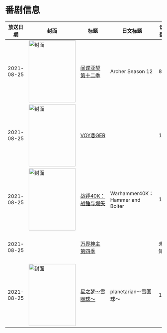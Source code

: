 # 番剧信息

|放送日期|封面|标题|日文标题|话数|评分|评分人数|
|---|---|---|---|---|---|---|
|2021-08-25|<img src="https://lain.bgm.tv/pic/cover/c/33/f9/439364_oo02i.jpg" alt="封面" style="width:150px;height:200px;object-fit:cover;">|[间谍亚契 第十二季](https://bangumi.tv/subject/439364)|Archer Season 12|8|暂无评分|少于10人评分|
|2021-08-25|<img src="https://lain.bgm.tv/pic/cover/c/04/14/343607_XRvUF.jpg" alt="封面" style="width:150px;height:200px;object-fit:cover;">|[VOY@GER](https://bangumi.tv/subject/343607)||1|8.0|1786人评分|
|2021-08-25|<img src="https://lain.bgm.tv/pic/cover/c/05/7a/366038_6cLww.jpg" alt="封面" style="width:150px;height:200px;object-fit:cover;">|[战锤40K：战锤与爆矢](https://bangumi.tv/subject/366038)|Warhammer40K：Hammer and Bolter|15|暂无评分|少于10人评分|
|2021-08-25||[万界神主 第四季](https://bangumi.tv/subject/466769)||未知|暂无评分|少于10人评分|
|2021-08-25|<img src="https://lain.bgm.tv/pic/cover/c/c2/69/295090_pTyK7.jpg" alt="封面" style="width:150px;height:200px;object-fit:cover;">|[星之梦～雪圏球～](https://bangumi.tv/subject/295090)|planetarian～雪圏球～|1|7.3|1233人评分|
